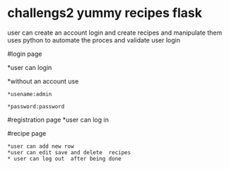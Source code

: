 # challengs2 yummy recipes flask

 user can create an account login  and create recipes  and manipulate them
 uses python to automate the proces and validate user login
 
 #login page
 
 *user can login
 
 *without an account use 
 
    *usename:admin
    
    *password:password
 
 #registration page
   *user can log in
   
   #recipe page
   
    *user can add new row 
    *user can edit save and delete  recipes
    * user can log out  after being done
